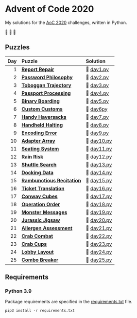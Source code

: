 # Advent of Code 2020

My solutions for the [AoC 2020](https://adventofcode.com/2020) challenges, written in Python.

:christmas_tree: :christmas_tree: :christmas_tree:

## Puzzles

| Day | Puzzle | Solution |
| --: | :----- | :------- |
| 1 | **[Report Repair](https://adventofcode.com/2020/day/1)** | :snake: [day1.py](src/day1.py) |
| 2 | **[Password Philosophy](https://adventofcode.com/2020/day/2)** | :snake: [day2.py](src/day2.py) |
| 3 | **[Toboggan Trajectory](https://adventofcode.com/2020/day/3)** | :snake: [day3.py](src/day3.py) |
| 4 | **[Passport Processing](https://adventofcode.com/2020/day/4)** | :snake: [day4.py](src/day4.py) |
| 5 | **[Binary Boarding](https://adventofcode.com/2020/day/5)** | :snake: [day5.py](src/day5.py) |
| 6 | **[Custom Customs](https://adventofcode.com/2020/day/6)** | :snake: [day6py](src/day6.py) |
| 7 | **[Handy Haversacks](https://adventofcode.com/2020/day/7)** | :snake: [day7.py](src/day7.py) |
| 8 | **[Handheld Halting](https://adventofcode.com/2020/day/8)** | :snake: [day8.py](src/day8.py) |
| 9 | **[Encoding Error](https://adventofcode.com/2020/day/9)** | :snake: [day9.py](src/day9.py) |
| 10 | **[Adapter Array](https://adventofcode.com/2020/day/10)** | :snake: [day10.py](src/day10.py) |
| 11 | **[Seating System](https://adventofcode.com/2020/day/11)** | :snake: [day11.py](src/day11.py) |
| 12 | **[Rain Risk](https://adventofcode.com/2020/day/12)** | :snake: [day12.py](src/day12.py) |
| 13 | **[Shuttle Search](https://adventofcode.com/2020/day/13)** | :snake: [day13.py](src/day13.py) |
| 14 | **[Docking Data](https://adventofcode.com/2020/day/14)** | :snake: [day14.py](src/day14.py) |
| 15 | **[Rambunctious Recitation](https://adventofcode.com/2020/day/15)** | :snake: [day15.py](src/day15.py) |
| 16 | **[Ticket Translation](https://adventofcode.com/2020/day/16)** | :snake: [day16.py](src/day16.py) |
| 17 | **[Conway Cubes](https://adventofcode.com/2020/day/17)** | :snake: [day17.py](src/day17.py) |
| 18 | **[Operation Order](https://adventofcode.com/2020/day/18)** | :snake: [day18.py](src/day18.py) |
| 19 | **[Monster Messages](https://adventofcode.com/2020/day/19)** | :snake: [day19.py](src/day19.py) |
| 20 | **[Jurassic Jigsaw](https://adventofcode.com/2020/day/20)** | :snake: [day20.py](src/day20.py) |
| 21 | **[Allergen Assessment](https://adventofcode.com/2020/day/21)** | :snake: [day21.py](src/day21.py) |
| 22 | **[Crab Combat](https://adventofcode.com/2020/day/22)** | :snake: [day22.py](src/day22.py) |
| 23 | **[Crab Cups](https://adventofcode.com/2020/day/23)** | :snake: [day23.py](src/day23.py) |
| 24 | **[Lobby Layout](https://adventofcode.com/2020/day/24)** | :snake: [day24.py](src/day24.py) |
| 25 | **[Combo Breaker](https://adventofcode.com/2020/day/25)** | :snake: [day25.py](src/day25.py) |

## Requirements

### Python 3.9

Package requirements are specified in the [requirements.txt](requirements.txt) file.

```
pip3 install -r requirements.txt
```
